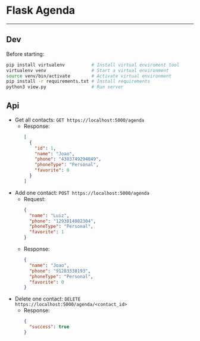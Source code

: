 # Flask Agenda
___
## Dev
Before starting: 
```bash
pip install virtualenv          # Install virtual enviroment tool
virtualenv venv                 # Start a virtual environment
source venv/bin/activate        # Activate virtual environment
pip install -r requirements.txt # Install requirements
python3 view.py                 # Run server
```
## Api
* Get all contacts: `GET https://localhost:5000/agenda`
  * Response:
    ```json
    [
      {
        "id": 1,
        "name": "Joao",
        "phone": "4383749294849",
        "phoneType": "Personal",
        "favorite": 0
      }
    ]
    ```
* Add one contact:  `POST https://localhost:5000/agenda`
  * Request:
    ```json
    {
      "name": "Luiz",
      "phone": "1293814082304",
      "phoneType": "Personal",
      "favorite": 1
    }
    ```
  * Response:
    ```json
    {
      "name": "Joao",
      "phone": "91283338193",
      "phoneType": "Personal",
      "favorite": 0
    }
    ```
* Delete one contact:  `DELETE https://localhost:5000/agenda/<contact_id>`
  * Response:
    ```json
    {
      "success": true
    }
    ```